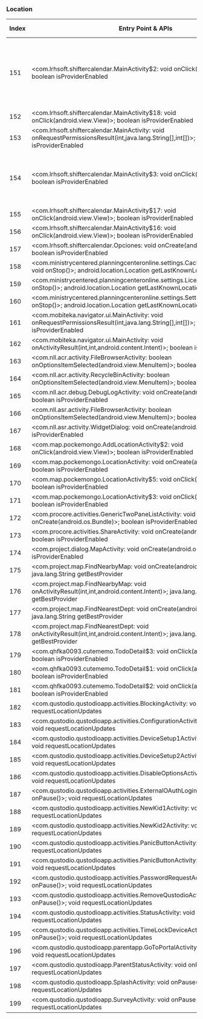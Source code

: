 ### Location
| Index | Entry Point & APIs | Screen shot | Resource id | Label |
| ------------- | ------------- | ------------- |-------------|-------------|
| 151 | <com.lrhsoft.shiftercalendar.MainActivity$2: void onClick(android.view.View)>; boolean isProviderEnabled | ![](C:\Users\hfu\Documents\COSMOS\output\py\Play_win8\Productivity\com.lrhsoft.shiftercalendar\com.lrhsoft.shiftercalendar.MainActivity.png) | {'2131624282': <sensitive_component.SensitiveComponent.SensitiveView object at 0x0A2804F0>, '2131624281': <sensitive_component.SensitiveComponent.SensitiveView object at 0x0A280170>, '2131624617': <sensitive_component.SensitiveComponent.SensitiveView object at 0x0A2807D0>, '2131624083': <sensitive_component.SensitiveComponent.SensitiveView object at 0x0A280ED0>} | |
| 152 | <com.lrhsoft.shiftercalendar.MainActivity$18: void onClick(android.view.View)>; boolean isProviderEnabled | ![](C:\Users\hfu\Documents\COSMOS\output\py\Play_win8\Productivity\com.lrhsoft.shiftercalendar\com.lrhsoft.shiftercalendar.MainActivity.png) |  | |
| 153 | <com.lrhsoft.shiftercalendar.MainActivity: void onRequestPermissionsResult(int,java.lang.String[],int[])>; boolean isProviderEnabled | ![](C:\Users\hfu\Documents\COSMOS\output\py\Play_win8\Productivity\com.lrhsoft.shiftercalendar\com.lrhsoft.shiftercalendar.MainActivity.png) |  | |
| 154 | <com.lrhsoft.shiftercalendar.MainActivity$3: void onClick(android.view.View)>; boolean isProviderEnabled | ![](C:\Users\hfu\Documents\COSMOS\output\py\Play_win8\Productivity\com.lrhsoft.shiftercalendar\com.lrhsoft.shiftercalendar.MainActivity.png) | {'2131624618': <sensitive_component.SensitiveComponent.SensitiveView object at 0x0A280AD0>, '2131624296': <sensitive_component.SensitiveComponent.SensitiveView object at 0x0A280A30>, '2131624084': <sensitive_component.SensitiveComponent.SensitiveView object at 0x0A280430>} | |
| 155 | <com.lrhsoft.shiftercalendar.MainActivity$17: void onClick(android.view.View)>; boolean isProviderEnabled | ![](C:\Users\hfu\Documents\COSMOS\output\py\Play_win8\Productivity\com.lrhsoft.shiftercalendar\com.lrhsoft.shiftercalendar.MainActivity.png) |  | |
| 156 | <com.lrhsoft.shiftercalendar.MainActivity$16: void onClick(android.view.View)>; boolean isProviderEnabled | ![](C:\Users\hfu\Documents\COSMOS\output\py\Play_win8\Productivity\com.lrhsoft.shiftercalendar\com.lrhsoft.shiftercalendar.MainActivity.png) |  | |
| 157 | <com.lrhsoft.shiftercalendar.Opciones: void onCreate(android.os.Bundle)>; boolean isProviderEnabled | ![](C:\Users\hfu\Documents\COSMOS\output\py\Play_win8\Productivity\com.lrhsoft.shiftercalendar\com.lrhsoft.shiftercalendar.Opciones.png) |  | |
| 158 | <com.ministrycentered.planningcenteronline.settings.CachedAudioFilesActivity: void onStop()>; android.location.Location getLastKnownLocation | ![](C:\Users\hfu\Documents\COSMOS\output\py\Play_win8\Productivity\com.ministrycentered.PlanningCenter\com.ministrycentered.planningcenteronline.settings.CachedAudioFilesActivity.png) |  | |
| 159 | <com.ministrycentered.planningcenteronline.settings.LicenseActivity: void onStop()>; android.location.Location getLastKnownLocation | ![](C:\Users\hfu\Documents\COSMOS\output\py\Play_win8\Productivity\com.ministrycentered.PlanningCenter\com.ministrycentered.planningcenteronline.settings.LicenseActivity.png) |  | |
| 160 | <com.ministrycentered.planningcenteronline.settings.SettingsActivity: void onStop()>; android.location.Location getLastKnownLocation | ![](C:\Users\hfu\Documents\COSMOS\output\py\Play_win8\Productivity\com.ministrycentered.PlanningCenter\com.ministrycentered.planningcenteronline.settings.SettingsActivity.png) |  | |
| 161 | <com.mobiteka.navigator.ui.MainActivity: void onRequestPermissionsResult(int,java.lang.String[],int[])>; boolean isProviderEnabled | ![](C:\Users\hfu\Documents\COSMOS\output\py\Play_win8\Productivity\com.mobiteka.navigator\com.mobiteka.navigator.ui.MainActivity.png) |  | |
| 162 | <com.mobiteka.navigator.ui.MainActivity: void onActivityResult(int,int,android.content.Intent)>; boolean isProviderEnabled | ![](C:\Users\hfu\Documents\COSMOS\output\py\Play_win8\Productivity\com.mobiteka.navigator\com.mobiteka.navigator.ui.MainActivity.png) |  | |
| 163 | <com.nll.acr.activity.FileBrowserActivity: boolean onOptionsItemSelected(android.view.MenuItem)>; boolean isProviderEnabled | ![](C:\Users\hfu\Documents\COSMOS\output\py\Play_win8\Productivity\com.nll.acr\com.nll.acr.activity.FileBrowserActivity.png) |  | |
| 164 | <com.nll.acr.activity.RecycleBinActivity: boolean onOptionsItemSelected(android.view.MenuItem)>; boolean isProviderEnabled | ![](C:\Users\hfu\Documents\COSMOS\output\py\Play_win8\Productivity\com.nll.acr\com.nll.acr.activity.RecycleBinActivity.png) |  | |
| 165 | <com.nll.acr.debug.DebugLogActivity: void onCreate(android.os.Bundle)>; boolean isProviderEnabled | ![](C:\Users\hfu\Documents\COSMOS\output\py\Play_win8\Productivity\com.nll.acr\com.nll.acr.debug.DebugLogActivity.png) |  | |
| 166 | <com.nll.asr.activity.FileBrowserActivity: boolean onOptionsItemSelected(android.view.MenuItem)>; boolean isProviderEnabled | ![](C:\Users\hfu\Documents\COSMOS\output\py\Play_win8\Productivity\com.nll.asr\com.nll.asr.activity.FileBrowserActivity.png) |  | |
| 167 | <com.nll.asr.activity.WidgetDialog: void onCreate(android.os.Bundle)>; boolean isProviderEnabled | ![](C:\Users\hfu\Documents\COSMOS\output\py\Play_win8\Productivity\com.nll.asr\com.nll.asr.activity.WidgetDialog.png) |  | |
| 168 | <com.map.pockemongo.AddLocationActivity$2: void onClick(android.view.View)>; boolean isProviderEnabled | ![](C:\Users\hfu\Documents\COSMOS\output\py\Play_win8\Productivity\com.poke.radar.pokemon.go.maps\com.map.pockemongo.AddLocationActivity.png) |  | |
| 169 | <com.map.pockemongo.LocationActivity: void onCreate(android.os.Bundle)>; boolean isProviderEnabled | ![](C:\Users\hfu\Documents\COSMOS\output\py\Play_win8\Productivity\com.poke.radar.pokemon.go.maps\com.map.pockemongo.LocationActivity.png) |  | |
| 170 | <com.map.pockemongo.LocationActivity$5: void onClick(android.view.View)>; boolean isProviderEnabled | ![](C:\Users\hfu\Documents\COSMOS\output\py\Play_win8\Productivity\com.poke.radar.pokemon.go.maps\com.map.pockemongo.LocationActivity.png) |  | |
| 171 | <com.map.pockemongo.LocationActivity$3: void onClick(android.view.View)>; boolean isProviderEnabled | ![](C:\Users\hfu\Documents\COSMOS\output\py\Play_win8\Productivity\com.poke.radar.pokemon.go.maps\com.map.pockemongo.LocationActivity.png) |  | |
| 172 | <com.procore.activities.GenericTwoPaneListActivity: void onCreate(android.os.Bundle)>; boolean isProviderEnabled | ![](C:\Users\hfu\Documents\COSMOS\output\py\Play_win8\Productivity\com.procore.activities\com.procore.activities.GenericTwoPaneListActivity.png) |  | |
| 173 | <com.procore.activities.ShareActivity: void onCreate(android.os.Bundle)>; boolean isProviderEnabled | ![](C:\Users\hfu\Documents\COSMOS\output\py\Play_win8\Productivity\com.procore.activities\com.procore.activities.ShareActivity.png) |  | |
| 174 | <com.project.dialog.MapActivity: void onCreate(android.os.Bundle)>; boolean isProviderEnabled | ![](C:\Users\hfu\Documents\COSMOS\output\py\Play_win8\Productivity\com.project.android\com.project.dialog.MapActivity.png) |  | |
| 175 | <com.project.map.FindNearbyMap: void onCreate(android.os.Bundle)>; java.lang.String getBestProvider | ![](C:\Users\hfu\Documents\COSMOS\output\py\Play_win8\Productivity\com.project.android\com.project.map.FindNearbyMap.png) |  | |
| 176 | <com.project.map.FindNearbyMap: void onActivityResult(int,int,android.content.Intent)>; java.lang.String getBestProvider | ![](C:\Users\hfu\Documents\COSMOS\output\py\Play_win8\Productivity\com.project.android\com.project.map.FindNearbyMap.png) |  | |
| 177 | <com.project.map.FindNearestDept: void onCreate(android.os.Bundle)>; java.lang.String getBestProvider | ![](C:\Users\hfu\Documents\COSMOS\output\py\Play_win8\Productivity\com.project.android\com.project.map.FindNearestDept.png) |  | |
| 178 | <com.project.map.FindNearestDept: void onActivityResult(int,int,android.content.Intent)>; java.lang.String getBestProvider | ![](C:\Users\hfu\Documents\COSMOS\output\py\Play_win8\Productivity\com.project.android\com.project.map.FindNearestDept.png) |  | |
| 179 | <com.qhfka0093.cutememo.TodoDetail$3: void onClick(android.view.View)>; boolean isProviderEnabled | ![](C:\Users\hfu\Documents\COSMOS\output\py\Play_win8\Productivity\com.qhfka0093.cutememo\com.qhfka0093.cutememo.TodoDetail.png) |  | |
| 180 | <com.qhfka0093.cutememo.TodoDetail$1: void onClick(android.view.View)>; boolean isProviderEnabled | ![](C:\Users\hfu\Documents\COSMOS\output\py\Play_win8\Productivity\com.qhfka0093.cutememo\com.qhfka0093.cutememo.TodoDetail.png) |  | |
| 181 | <com.qhfka0093.cutememo.TodoDetail$2: void onClick(android.view.View)>; boolean isProviderEnabled | ![](C:\Users\hfu\Documents\COSMOS\output\py\Play_win8\Productivity\com.qhfka0093.cutememo\com.qhfka0093.cutememo.TodoDetail.png) |  | |
| 182 | <com.qustodio.qustodioapp.activities.BlockingActivity: void onPause()>; void requestLocationUpdates | ![](C:\Users\hfu\Documents\COSMOS\output\py\Play_win8\Productivity\com.qustodio.qustodioapp\com.qustodio.qustodioapp.activities.BlockingActivity.png) |  | |
| 183 | <com.qustodio.qustodioapp.activities.ConfigurationActivity: void onPause()>; void requestLocationUpdates | ![](C:\Users\hfu\Documents\COSMOS\output\py\Play_win8\Productivity\com.qustodio.qustodioapp\com.qustodio.qustodioapp.activities.ConfigurationActivity.png) |  | |
| 184 | <com.qustodio.qustodioapp.activities.DeviceSetup1Activity: void onPause()>; void requestLocationUpdates | ![](C:\Users\hfu\Documents\COSMOS\output\py\Play_win8\Productivity\com.qustodio.qustodioapp\com.qustodio.qustodioapp.activities.DeviceSetup1Activity.png) |  | |
| 185 | <com.qustodio.qustodioapp.activities.DeviceSetup2Activity: void onPause()>; void requestLocationUpdates | ![](C:\Users\hfu\Documents\COSMOS\output\py\Play_win8\Productivity\com.qustodio.qustodioapp\com.qustodio.qustodioapp.activities.DeviceSetup2Activity.png) |  | |
| 186 | <com.qustodio.qustodioapp.activities.DisableOptionsActivity: void onPause()>; void requestLocationUpdates | ![](C:\Users\hfu\Documents\COSMOS\output\py\Play_win8\Productivity\com.qustodio.qustodioapp\com.qustodio.qustodioapp.activities.DisableOptionsActivity.png) |  | |
| 187 | <com.qustodio.qustodioapp.activities.ExternalOAuthLoginActivity: void onPause()>; void requestLocationUpdates | ![](C:\Users\hfu\Documents\COSMOS\output\py\Play_win8\Productivity\com.qustodio.qustodioapp\com.qustodio.qustodioapp.activities.ExternalOAuthLoginActivity.png) |  | |
| 188 | <com.qustodio.qustodioapp.activities.NewKid1Activity: void onPause()>; void requestLocationUpdates | ![](C:\Users\hfu\Documents\COSMOS\output\py\Play_win8\Productivity\com.qustodio.qustodioapp\com.qustodio.qustodioapp.activities.NewKid1Activity.png) |  | |
| 189 | <com.qustodio.qustodioapp.activities.NewKid2Activity: void onPause()>; void requestLocationUpdates | ![](C:\Users\hfu\Documents\COSMOS\output\py\Play_win8\Productivity\com.qustodio.qustodioapp\com.qustodio.qustodioapp.activities.NewKid2Activity.png) |  | |
| 190 | <com.qustodio.qustodioapp.activities.PanicButtonActivity: void b()>; void requestLocationUpdates | ![](C:\Users\hfu\Documents\COSMOS\output\py\Play_win8\Productivity\com.qustodio.qustodioapp\com.qustodio.qustodioapp.activities.PanicButtonActivity.png) |  | |
| 191 | <com.qustodio.qustodioapp.activities.PanicButtonActivity: void onPause()>; void requestLocationUpdates | ![](C:\Users\hfu\Documents\COSMOS\output\py\Play_win8\Productivity\com.qustodio.qustodioapp\com.qustodio.qustodioapp.activities.PanicButtonActivity.png) |  | |
| 192 | <com.qustodio.qustodioapp.activities.PasswordRequestActivity: void onPause()>; void requestLocationUpdates | ![](C:\Users\hfu\Documents\COSMOS\output\py\Play_win8\Productivity\com.qustodio.qustodioapp\com.qustodio.qustodioapp.activities.PasswordRequestActivity.png) |  | |
| 193 | <com.qustodio.qustodioapp.activities.RemoveQustodioActivity: void onPause()>; void requestLocationUpdates | ![](C:\Users\hfu\Documents\COSMOS\output\py\Play_win8\Productivity\com.qustodio.qustodioapp\com.qustodio.qustodioapp.activities.RemoveQustodioActivity.png) |  | |
| 194 | <com.qustodio.qustodioapp.activities.StatusActivity: void onPause()>; void requestLocationUpdates | ![](C:\Users\hfu\Documents\COSMOS\output\py\Play_win8\Productivity\com.qustodio.qustodioapp\com.qustodio.qustodioapp.activities.StatusActivity.png) |  | |
| 195 | <com.qustodio.qustodioapp.activities.TimeLockDeviceActivity: void onPause()>; void requestLocationUpdates | ![](C:\Users\hfu\Documents\COSMOS\output\py\Play_win8\Productivity\com.qustodio.qustodioapp\com.qustodio.qustodioapp.activities.TimeLockDeviceActivity.png) |  | |
| 196 | <com.qustodio.qustodioapp.parentapp.GoToPortalActivity: void onPause()>; void requestLocationUpdates | ![](C:\Users\hfu\Documents\COSMOS\output\py\Play_win8\Productivity\com.qustodio.qustodioapp\com.qustodio.qustodioapp.parentapp.GoToPortalActivity.png) |  | |
| 197 | <com.qustodio.qustodioapp.ParentStatusActivity: void onPause()>; void requestLocationUpdates | ![](C:\Users\hfu\Documents\COSMOS\output\py\Play_win8\Productivity\com.qustodio.qustodioapp\com.qustodio.qustodioapp.ParentStatusActivity.png) |  | |
| 198 | <com.qustodio.qustodioapp.SplashActivity: void onPause()>; void requestLocationUpdates | ![](C:\Users\hfu\Documents\COSMOS\output\py\Play_win8\Productivity\com.qustodio.qustodioapp\com.qustodio.qustodioapp.SplashActivity.png) |  | |
| 199 | <com.qustodio.qustodioapp.SurveyActivity: void onPause()>; void requestLocationUpdates | ![](C:\Users\hfu\Documents\COSMOS\output\py\Play_win8\Productivity\com.qustodio.qustodioapp\com.qustodio.qustodioapp.SurveyActivity.png) |  | |
